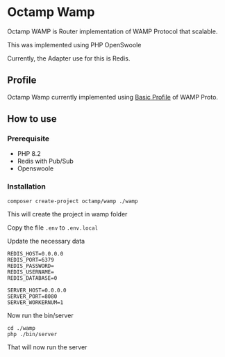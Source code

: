 # Octamp Wamp

Octamp WAMP is Router implementation of WAMP Protocol that scalable.

This was implemented using PHP OpenSwoole

Currently, the Adapter use for this is Redis.

## Profile

Octamp Wamp currently implemented using [Basic Profile](https://wamp-proto.org/wamp_bp_latest_ietf.html) of WAMP Proto.

## How to use

### Prerequisite

- PHP 8.2
- Redis with Pub/Sub
- Openswoole

### Installation

```shell
composer create-project octamp/wamp ./wamp
```

This will create the project in wamp folder

Copy the file `.env` to `.env.local`

Update the necessary data
```
REDIS_HOST=0.0.0.0
REDIS_PORT=6379
REDIS_PASSWORD=
REDIS_USERNAME=
REDIS_DATABASE=0

SERVER_HOST=0.0.0.0
SERVER_PORT=8080
SERVER_WORKERNUM=1
```

Now run the bin/server

```shell
cd ./wamp
php ./bin/server
```

That will now run the server